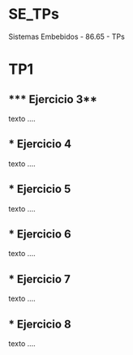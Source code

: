 # **SE_TPs**
Sistemas Embebidos - 86.65 - TPs

# **TP1**

## *** Ejercicio 3**

texto ....

## * **Ejercicio 4**

texto ....


## * **Ejercicio 5**

texto ....


## * **Ejercicio 6**

texto ....


## * **Ejercicio 7**

texto ....


## * **Ejercicio 8**

texto ....


